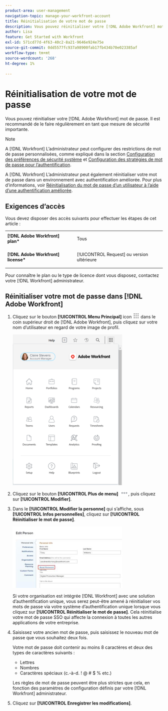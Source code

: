 ```yaml
---
product-area: user-management
navigation-topic: manage-your-workfront-account
title: Réinitialisation de votre mot de passe
description: Vous pouvez réinitialiser votre [!DNL Adobe Workfront] mot de passe. Il est recommandé de le faire régulièrement en tant que mesure de sécurité importante.
author: Lisa
feature: Get Started with Workfront
exl-id: 571cd77d-4f63-40c2-8a21-9646e924e75e
source-git-commit: 0dd5577fc937a98900fab17fb434b70e023385af
workflow-type: tm+mt
source-wordcount: '268'
ht-degree: 1%

---
```


# Réinitialisation de votre mot de passe

Vous pouvez réinitialiser votre [!DNL Adobe Workfront] mot de passe. Il est recommandé de le faire régulièrement en tant que mesure de sécurité importante.

>[!NOTE]
>
>A [!DNL Workfront] L’administrateur peut configurer des restrictions de mot de passe personnalisées, comme expliqué dans la section [Configuration des préférences de sécurité système](../../../administration-and-setup/manage-workfront/security/configure-security-preferences.md) et [Configuration des stratégies de mot de passe pour l’authentification](../../../administration-and-setup/manage-workfront/security/configure-password-policies-authentication.md).
>
>A [!DNL Workfront] L’administrateur peut également réinitialiser votre mot de passe dans un environnement avec authentification améliorée. Pour plus d’informations, voir [Réinitialisation du mot de passe d’un utilisateur à l’aide d’une authentification améliorée](../../../workfront-basics/manage-your-account-and-profile/managing-your-workfront-account/reset-user-password-eauth.md).

## Exigences d’accès

Vous devez disposer des accès suivants pour effectuer les étapes de cet article :

<table style="table-layout:auto"> 
 <col> 
 </col> 
 <col> 
 </col> 
 <tbody> 
  <tr> 
   <td role="rowheader"><strong>[!DNL Adobe Workfront] plan*</strong></td> 
   <td> <p>Tous</p> </td> 
  </tr> 
  <tr> 
   <td role="rowheader"><strong>[!DNL Adobe Workfront] license*</strong></td> 
   <td> <p>[!UICONTROL Request] ou version ultérieure</p> </td> 
  </tr> 
 </tbody> 
</table>

Pour connaître le plan ou le type de licence dont vous disposez, contactez votre [!DNL Workfront] administrateur.

## Réinitialiser votre mot de passe dans [!DNL Adobe Workfront]

1. Cliquez sur le bouton **[!UICONTROL Menu Principal]** icon ![](assets/main-menu-icon.png) dans le coin supérieur droit de [!DNL Adobe Workfront], puis cliquez sur votre nom d’utilisateur en regard de votre image de profil.

   ![Ouvrez le menu principal et sélectionnez votre nom d’utilisateur.](assets/main-menu-options-350x481.png)

1. Cliquez sur le bouton **[!UICONTROL Plus de menu]** ![](assets/more-icon.png), puis cliquez sur **[!UICONTROL Modifier]**.

1. Dans le **[!UICONTROL Modifier la personne]** qui s’affiche, sous **[!UICONTROL Infos personnelles]**, cliquez sur **[!UICONTROL Réinitialiser le mot de passe]**.

   ![](assets/edit-person-box-350x196.jpg)

   Si votre organisation est intégrée [!DNL Workfront] avec une solution d’authentification unique, vous serez peut-être amené à réinitialiser vos mots de passe via votre système d’authentification unique lorsque vous cliquez sur **[!UICONTROL Réinitialiser le mot de passe]**. Cela réinitialise votre mot de passe SSO qui affecte la connexion à toutes les autres applications de votre entreprise.

1. Saisissez votre ancien mot de passe, puis saisissez le nouveau mot de passe que vous souhaitez deux fois.

   Votre mot de passe doit contenir au moins 8 caractères et deux des types de caractères suivants :

   * Lettres
   * Nombres
   * Caractères spéciaux (c.-à-d. ! @ # $ % etc.)

   Les règles de mot de passe peuvent être plus strictes que cela, en fonction des paramètres de configuration définis par votre [!DNL Workfront] administrateur.

1. Cliquez sur **[!UICONTROL Enregistrer les modifications]**.
